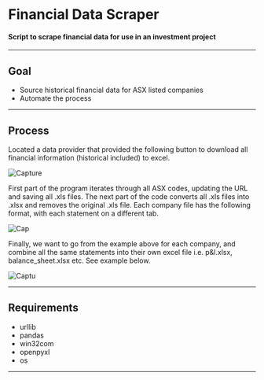 ﻿Financial Data Scraper
===================


#### Script to scrape financial data for use in an investment project
------------------------------------------------------------------------

Goal
-------------------
 - Source historical financial data for ASX listed companies
 - Automate the process

----------

Process
-------------
Located a data provider that provided the following button to download all financial information (historical included) to excel.

![Capture](https://user-images.githubusercontent.com/43980002/67251491-0fa45380-f4bb-11e9-89e9-2bcb04befbc5.JPG)

First part of the program iterates through all ASX codes, updating the URL and saving all .xls files. The next part of the code converts all .xls files into .xlsx and removes the original .xls file. Each company file has the following format, with each statement on a different tab.

![Cap](https://user-images.githubusercontent.com/43980002/67251759-dcae8f80-f4bb-11e9-8eca-6daf822e086e.JPG)

Finally, we want to go from the example above for each company, and combine all the same statements into their own excel file i.e. p&l.xlsx, balance_sheet.xlsx etc. See example below.

![Captu](https://user-images.githubusercontent.com/43980002/67261376-1bf4d480-f4ec-11e9-887a-2114254015e1.JPG)

----------

Requirements
--------------------
- urllib  
- pandas  
- win32com   
- openpyxl  
- os  
----------
